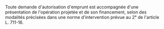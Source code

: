 Toute demande d'autorisation d'emprunt est accompagnée d'une présentation de l'opération projetée et de son financement, selon des modalités précisées dans une norme d'intervention prévue au 2° de l'article L. 711-16.

